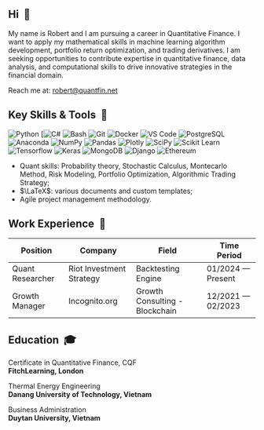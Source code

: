 <!-- [![](images/github-card@2x.png)](https://adamgulyas.com) -->
## Hi &nbsp;👋

My name is Robert and I am pursuing a career in Quantitative Finance. I want to apply my mathematical skills in machine learning algorithm development, portfolio return optimization, and trading derivatives. I am seeking opportunities to contribute expertise in quantitative finance, data analysis, and computational skills to drive innovative strategies in the financial domain.

Reach me at: robert@quantfin.net

## Key Skills & Tools &nbsp;🧰

![Python](https://img.shields.io/badge/-Python-0D1117?style=flat-square&logo=python)
[![C#](https://img.shields.io/badge/C%23-%23239120.svg?logo=csharp&logoColor=white)
![Bash](https://img.shields.io/badge/-Bash-0D1117?style=flat-square&logo=gnu-bash)
![Git](https://img.shields.io/badge/-Git-0D1117?style=flat-square&logo=git)
![Docker](https://img.shields.io/badge/-Docker-0D1117?style=flat-square&logo=docker)
![VS Code](https://img.shields.io/badge/-VSCode-0D1117?style=flat-square&logo=visualstudiocode)
![PostgreSQL](https://img.shields.io/badge/-PostgreSQL-0D1117?style=flat-square&logo=postgresql)
![Anaconda](https://img.shields.io/badge/-Anaconda-0D1117?style=flat-square&logo=anaconda)
![NumPy](https://img.shields.io/badge/-NumPy-0D1117?style=flat-square&logo=numpy)
![Pandas](https://img.shields.io/badge/-Pandas-0D1117?style=flat-square&logo=pandas)
![Plotly](https://img.shields.io/badge/-Plotly-0D1117?style=flat-square&logo=plotly)
![SciPy](https://img.shields.io/badge/-SciPy-0D1117?style=flat-square&logo=scipy)
![Scikit Learn](https://img.shields.io/badge/-Scikit_Learn-0D1117?style=flat-square&logo=scikitlearn)
![Tensorflow](https://img.shields.io/badge/-Tensorflow-0D1117?style=flat-square&logo=tensorflow)
![Keras](https://img.shields.io/badge/-Keras-0D1117?style=flat-square&logo=keras)
![MongoDB](https://img.shields.io/badge/-MongoDB-0D1117?style=flat-square&logo=mongodb)
![Django](https://img.shields.io/badge/-Django-0D1117?style=flat-square&logo=django)
![Ethereum](https://img.shields.io/badge/-Ethereum-0D1117?style=flat-square&logo=ethereum)

* Quant skills: Probability theory, Stochastic Calculus, Montecarlo Method, Risk Modeling, Portfolio Optimization, Algorithmic Trading Strategy;
* $\LaTeX$: various documents and custom templates;
* Agile project management methodology.

## Work Experience &nbsp;👔

| Position                    | Company                   | Field                           | Time Period          |
| --------------------------- | ------------------------- | ------------------------------- | -------------------- |
| Quant Researcher            | Riot Investment Strategy  | Backtesting Engine              | 01/2024 — Present    |
| Growth Manager              | Incognito.org             | Growth Consulting - Blockchain  | 12/2021 — 02/2023    |


## Education &nbsp;🎓

Certificate in Quantitative Finance, CQF\
**FitchLearning, London**

Thermal Energy Engineering\
**Danang University of Technology, Vietnam**

Business Administration\
**Duytan University, Vietnam**

